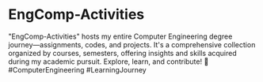 # EngComp-Activities
"EngComp-Activities" hosts my entire Computer Engineering degree journey—assignments, codes, and projects. It's a comprehensive collection organized by courses, semesters, offering insights and skills acquired during my academic pursuit. Explore, learn, and contribute! 🚀 #ComputerEngineering #LearningJourney
